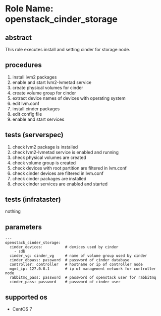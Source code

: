 # Role Name: openstack_cinder_storage

## abstract
This role executes install and setting cinder for storage node.

## procedures
1. install lvm2 packages
2. enable and start lvm2-lvmetad service
3. create physical volumes for cinder
4. create volume group for cinder
5. extract device names of devices with operating system
6. edit lvm.conf
7. install cinder packages
8. edit config file
9. enable and start services

## tests (serverspec)
1. check lvm2 package is installed
2. check lvm2-lvmetad service is enabled and running
3. check physical volumes are created
4. check volume group is created
5. check devices with root partition are filtered in lvm.conf
6. check cinder devices are filtered in lvm.conf
7. check cinder packages are installed
8. check cinder services are enabled and started

## tests (infrataster)
nothing

## parameters
```
---
openstack_cinder_storage:
  cinder_devices:          # devices used by cinder
    - sdb
  cinder_vg: cinder_vg     # name of volume group used by cinder
  cinder_dbpass: password  # password of cinder database 
  controller: controller   # hostname or ip of controller node
  mgmt_ip: 127.0.0.1       # ip of management network for controller node
  rabbitmq_pass: password  # password of openstack user for rabbitmq
  cinder_pass: password    # password of cinder user 
```

## supported os
* CentOS 7
